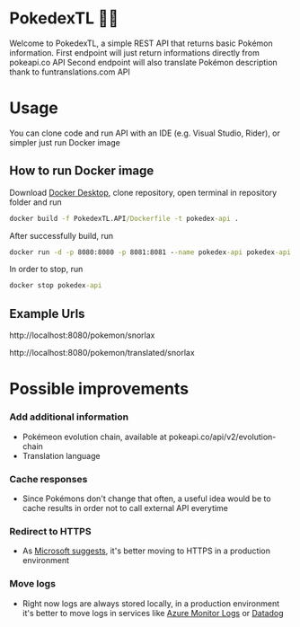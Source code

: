 # PokedexTL 🐦‍🔥
Welcome to PokedexTL, a simple REST API that returns basic Pokémon information.
First endpoint will just return informations directly from pokeapi.co API
Second endpoint will also translate Pokémon description thank to funtranslations.com API

# Usage
You can clone code and run API with an IDE (e.g. Visual Studio, Rider), or simpler just run Docker image
## How to run Docker image
Download [Docker Desktop](https://docs.docker.com/get-started/introduction/get-docker-desktop/), clone repository, open terminal in repository folder and run
```cmd
docker build -f PokedexTL.API/Dockerfile -t pokedex-api .
```
After successfully build, run
```cmd
docker run -d -p 8080:8080 -p 8081:8081 --name pokedex-api pokedex-api
```
In order to stop, run 
```cmd
docker stop pokedex-api
```

## Example Urls
http://localhost:8080/pokemon/snorlax

http://localhost:8080/pokemon/translated/snorlax


# Possible improvements
### Add additional information
- Pokémeon evolution chain, available at pokeapi.co/api/v2/evolution-chain
- Translation language
### Cache responses
- Since Pokémons don't change that often, a useful idea would be to cache results in order not to call external API everytime
### Redirect to HTTPS
- As [Microsoft suggests](https://learn.microsoft.com/en-us/aspnet/core/security/enforcing-ssl?view=aspnetcore-9.0&tabs=visual-studio,linux-sles), it's better moving to HTTPS in a production environment
### Move logs
- Right now logs are always stored locally, in a production environment it's better to move logs in services like [Azure Monitor Logs](https://learn.microsoft.com/en-us/azure/azure-monitor/logs/data-platform-logs) or [Datadog](https://www.datadoghq.com/)

